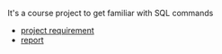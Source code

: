 It's a course project to get familiar with SQL commands
- [project requirement](https://github.com/jjjj222/hsinfo/blob/master/doc/project.pdf)
- [report](https://github.com/jjjj222/hsinfo/blob/master/doc/report.pdf)
